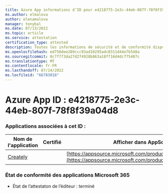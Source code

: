 ```yaml
---
title: Azure App informations d’ID pour e4218775-2e3c-44eb-807f-78f8f39a04d8
ms.author: elmalova
author: elenamalova
manager: tonybal
ms.date: 07/13/2022
ms.topic: article
ms.service: attestation
certification_type: attested
description: Toutes les informations de sécurité et de conformité disponibles pour e4218775-2e3c-44eb-807f-78f8f39a04d8.
ms.openlocfilehash: ed758dee289ccc93ad10295adc0311d44e7b548a
ms.sourcegitcommit: 0c7f7f3da27d274928b863a18ff16d4dc775487c
ms.translationtype: MT
ms.contentlocale: fr-FR
ms.lasthandoff: 07/14/2022
ms.locfileid: "66783018"
---
```

# <a name="azure-app-id-e4218775-2e3c-44eb-807f-78f8f39a04d8"></a>Azure App ID : e4218775-2e3c-44eb-807f-78f8f39a04d8


### <a name="apps-associated-with-this-id"></a>Applications associées à cet ID :
| **Nom de l'application** | **Certifié** | **Afficher dans AppSource** |
|--------------|---------------|-----------------------|
| [Creately](../forward/WA200004335.md) |  | [https://appsource.microsoft.com/product/office/WA200004335](https://appsource.microsoft.com/product/office/WA200004335) |

### <a name="microsoft-365-app-compliance-status"></a>État de conformité des applications Microsoft 365
- État de l’attestaton de l’éditeur : terminé
